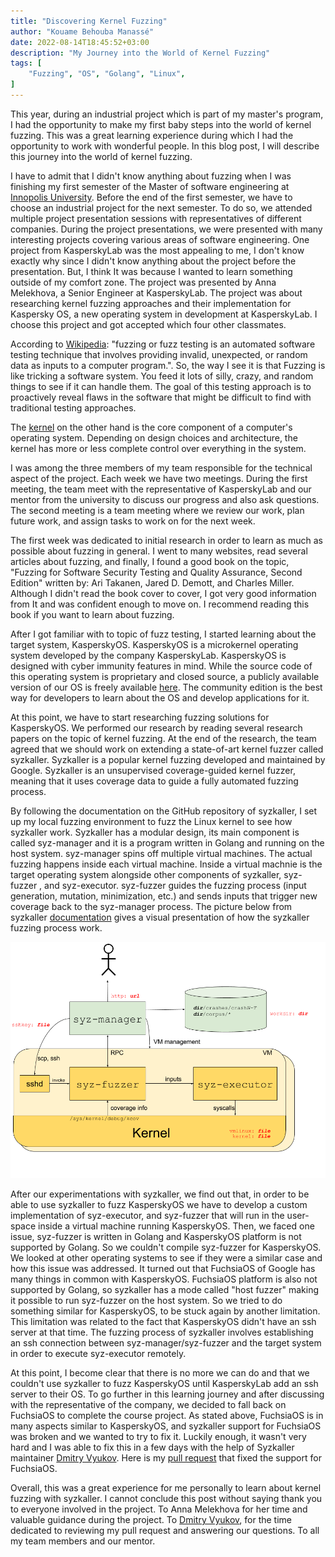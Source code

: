 ```yaml
---
title: "Discovering Kernel Fuzzing"
author: "Kouame Behouba Manassé"
date: 2022-08-14T18:45:52+03:00
description: "My Journey into the World of Kernel Fuzzing"
tags: [
    "Fuzzing", "OS", "Golang", "Linux",
]
---
```



This year, during an industrial project which is part of my master's program, I had the opportunity to make my first baby steps into the world of kernel fuzzing. This was a great learning experience during which I had the opportunity to work with wonderful people. In this blog post, I will describe this journey into the world of kernel fuzzing.

I have to admit that I didn't know anything about fuzzing when I was finishing my first semester of the Master of software engineering at [Innopolis University](https://innopolis.university/en/). Before the end of the first semester, we have to choose an industrial project for the next semester. To do so, we attended multiple project presentation sessions with representatives of different companies. During the project presentations, we were presented with many interesting projects covering various areas of software engineering. One project from KasperskyLab was the most appealing to me, I don't know exactly why since I didn't know anything about the project before the presentation. But, I think It was because I wanted to learn something outside of my comfort zone. The project was presented by Anna Melekhova, a Senior Engineer at KasperskyLab. The project was about researching kernel fuzzing approaches and their implementation for Kaspersky OS, a new operating system in development at KasperskyLab. I choose this project and got accepted which four other classmates.

According to [Wikipedia](https://en.wikipedia.org/wiki/Fuzzing): "fuzzing or fuzz testing is an automated software testing technique that involves providing invalid, unexpected, or random data as inputs to a computer program.". So, the way I see it is that Fuzzing is like tricking a software system. You feed it lots of silly, crazy, and random things to see if it can handle them. The goal of this testing approach is to proactively reveal flaws in the software that might be difficult to find with traditional testing approaches.

The [kernel](https://en.wikipedia.org/wiki/Kernel_(operating_system)) on the other hand is the core component of a computer's operating system. Depending on design choices and architecture, the kernel has more or less complete control over everything in the system.

I was among the three members of my team responsible for the technical aspect of the project. Each week we have two meetings. During the first meeting, the team meet with the representative of KasperskyLab and our mentor from the university to discuss our progress and also ask questions. The second meeting is a team meeting where we review our work, plan future work, and assign tasks to work on for the next week.

The first week was dedicated to initial research in order to learn as much as possible about fuzzing in general. I went to many websites, read several articles about fuzzing, and finally, I found a good book on the topic, "Fuzzing for Software Security Testing and Quality Assurance, Second Edition" written by: Ari Takanen, Jared D. Demott, and Charles Miller. Although I didn't read the book cover to cover, I got very good information from It and was confident enough to move on. I recommend reading this book if you want to learn about fuzzing.

After I got familiar with to topic of fuzz testing, I started learning about the target system, KasperskyOS. KasperskyOS is a microkernel operating system developed by the company KasperskyLab. KasperskyOS is designed with cyber immunity features in mind. While the source code of this operating system is proprietary and closed source, a publicly available version of our OS is freely available [here](https://support.kaspersky.com/help/KCE/1.1/en-US/whats_new.htm). The community edition is the best way for developers to learn about the OS and develop applications for it.

At this point, we have to start researching fuzzing solutions for KasperskyOS. We performed our research by reading several research papers on the topic of kernel fuzzing. At the end of the research, the team agreed that we should work on extending a state-of-art kernel fuzzer called syzkaller. Syzkaller is a popular kernel fuzzing developed and maintained by Google. Syzkaller is an unsupervised coverage-guided kernel fuzzer, meaning that it uses coverage data to guide a fully automated fuzzing process.

By following the documentation on the GitHub repository of syzkaller, I set up my local fuzzing environment to fuzz the Linux kernel to see how syzkaller work. Syzkaller has a modular design, its main component is called syz-manager and it is a program written in Golang and running on the host system. syz-manager spins off multiple virtual machines. The actual fuzzing happens inside each virtual machine. Inside a virtual machnie is the target operating system alongside other components of syzkaller, syz-fuzzer , and syz-executor. syz-fuzzer guides the fuzzing process (input generation, mutation, minimization, etc.) and sends inputs that trigger new coverage back to the syz-manager process. The picture below from syzkaller [documentation](https://github.com/google/syzkaller/blob/master/docs/internals.md) gives a visual presentation of how the syzkaller fuzzing process work.

![](https://raw.githubusercontent.com/google/syzkaller/master/docs/process_structure.png)


After our experimentations with syzkaller, we find out that, in order to be able to use syzkaller to fuzz KasperskyOS we have to develop a custom implementation of syz-executor, and syz-fuzzer that will run in the user-space inside a virtual machine running KasperskyOS. Then, we faced one issue, syz-fuzzer is written in Golang and KasperskyOS platform is not supported by Golang. So we couldn't compile syz-fuzzer for KasperskyOS. We looked at other operating systems to see if they were a similar case and how this issue was addressed. It turned out that FuchsiaOS of Google has many things in common with KasperskyOS. FuchsiaOS platform is also not supported by Golang, so syzkaller has a mode called "host fuzzer" making it possible to run syz-fuzzer on the host system. So we tried to do something similar for KasperskyOS, to be stuck again by another limitation. This limitation was related to the fact that KasperskyOS didn't have an ssh server at that time. The fuzzing process of syzkaller involves establishing an ssh connection between syz-manager/syz-fuzzer and the target system in order to execute syz-executor remotely.

At this point, I become clear that there is no more we can do and that we couldn't use syzkaller to fuzz KasperskyOS until KasperskyLab add an ssh server to their OS. To go further in this learning journey and after discussing with the representative of the company, we decided to fall back on FuchsiaOS to complete the course project. As stated above, FuchsiaOS is in many aspects similar to KasperskyOS, and syzkaller support for FuchsiaOS was broken and we wanted to try to fix it. Luckily enough, it wasn't very hard and I was able to fix this in a few days with the help of Syzkaller maintainer [Dmitry Vyukov](https://github.com/dvyukov). Here is my [pull request](https://github.com/google/syzkaller/pull/3205) that fixed the support for FuchsiaOS.

Overall, this was a great experience for me personally to learn about kernel fuzzing with syzkaller. I cannot conclude this post without saying thank you to everyone involved in the project. To Anna Melekhova for her time and valuable guidance during the project. To [Dmitry Vyukov](https://github.com/dvyukov), for the time dedicated to reviewing my pull request and answering our questions. To all my team members and our mentor.